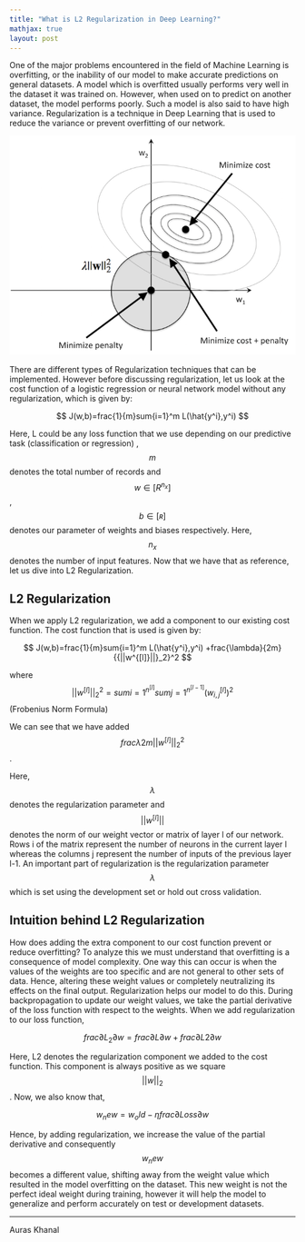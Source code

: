 ```yaml
---
title: "What is L2 Regularization in Deep Learning?"
mathjax: true
layout: post
---
```


One of the major problems encountered in the field of Machine Learning is overfitting, or the inability of our model to make accurate predictions on general datasets. A model which is overfitted usually performs very well in the dataset it was trained on. However, when used on to predict on another dataset, the model performs poorly. Such a model is also said to have high variance. Regularization is a technique in Deep Learning that is used to reduce the variance or prevent overfitting of our network. 



![l2](/assets/l2.png)

There are different types of Regularization techniques that can be implemented. However before discussing regularization, let us look at the cost function of a logistic regression or neural network model without any regularization, which is given by:

$$ J(w,b)=frac{1}{m}sum{i=1}^m L(\hat{y^i},y^i) $$

Here, L could be any loss function that we use depending on our predictive task (classification or regression) , $$ m $$ denotes the total number of records and $$ w \in [R^{n_x}] $$,$$ b\in[ʀ] $$ denotes our parameter of weights and biases respectively. Here, $$ n_x $$ denotes the number of input features. Now that we have that as reference, let us dive into L2 Regularization.

## L2 Regularization

When we apply L2 regularization, we add a component to our existing cost function. The cost function that is used is given by: 
 
$$ J(w,b)=frac{1}{m}sum{i=1}^m L(\hat{y^i},y^i) +frac{\lambda}{2m}{{||w^{[l]}||}_2}^2 $$ 

where $$ {{||w^{[l]}||}_2}^2= sum{i=1}^{n^[l]} sum{j=1}^{n^[l-1]} ( {w_{i,j}}^{[l]} )^2 $$ (Frobenius Norm Formula)

We can see that we have added $$ frac{\lambda}{2m}{{||w^{[l]}||}_2}^2 $$. 

Here, $$ \lambda $$ denotes the regularization parameter and $$ ||w^{[l]}|| $$ denotes the norm of our weight vector or matrix of layer l of our network. Rows i of the matrix represent the number of neurons in the current layer l whereas the columns j represent the number of inputs of the previous layer l-1. An important part of regularization is the regularization parameter $$ \lambda $$ which is set using the development set or hold out cross validation. 

## Intuition behind L2 Regularization

How does adding the extra component to our cost function prevent or reduce overfitting? To analyze this we must understand that overfitting is a consequence of model complexity. One way this can occur is when the values of the weights are too specific and are not general to other sets of data. Hence, altering these weight values or completely neutralizing its effects on the final output. Regularization helps our model to do this. During backpropagation to update our weight values, we take the partial derivative of the loss function with respect to the weights. When we add regularization to our loss function,

$$ frac{\partial L_2}{\partial w} = frac{\partial L}{\partial w} + frac{\partial L2}{\partial w}  $$

Here, L2 denotes the regularization component we added to the cost function. This component is always positive as we square $$ ||w||_2 $$.  Now, we also know that,

$$ w_new = w_old - \eta frac{\partial Loss}{\partial w} $$

Hence, by adding regularization, we increase the value of the partial derivative and consequently $$ w_new $$ becomes a different value, shifting away from the weight value which resulted in the model overfitting on the dataset. This new weight is not the perfect ideal weight during training, however it will help the model to generalize and perform accurately on test or development datasets.

---
Auras Khanal
